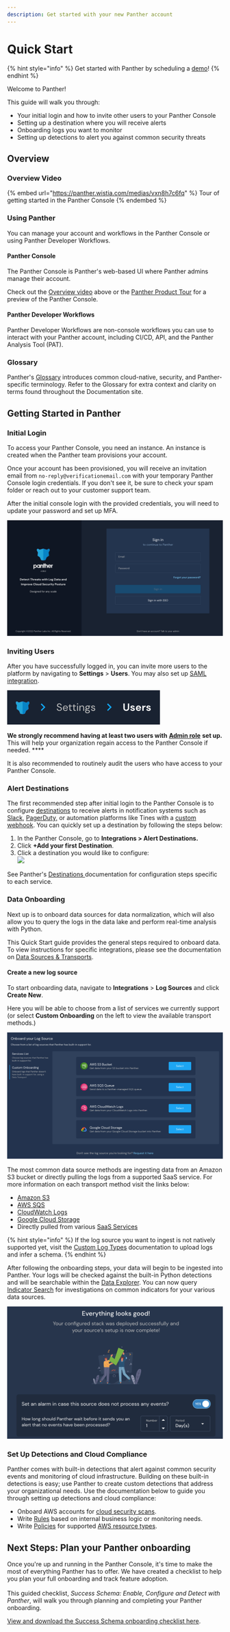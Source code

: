 ```yaml
---
description: Get started with your new Panther account
---
```


# Quick Start



{% hint style="info" %}
Get started with Panther by scheduling a [demo](https://panther.com/product/request-a-demo/)!
{% endhint %}

Welcome to Panther!

This guide will walk you through:

* Your initial login and how to invite other users to your Panther Console
* Setting up a destination where you will receive alerts&#x20;
* Onboarding logs you want to monitor
* Setting up detections to alert you against common security threats

## Overview

### Overview Video

{% embed url="https://panther.wistia.com/medias/vxn8h7c6fq" %}
Tour of getting started in the Panther Console
{% endembed %}

### Using Panther

You can manage your account and workflows in the Panther Console or using Panther Developer Workflows.

#### Panther Console

The Panther Console is Panther's web-based UI where Panther admins manage their account.&#x20;

Check out the [Overview video](quick-start.md#overview-video) above or the [Panther Product Tour](https://panther.com/product-tour/) for a preview of the Panther Console.

#### Panther Developer Workflows

Panther Developer Workflows are non-console workflows you can use to interact with your Panther account, including CI/CD, API, and the Panther Analysis Tool (PAT).&#x20;

### Glossary

Panther's [Glossary](help/glossary.md) introduces common cloud-native, security, and Panther-specific terminology. Refer to the Glossary for extra context and clarity on terms found throughout the Documentation site.

## Getting Started in Panther

### Initial Login

To access your Panther Console, you need an instance. An instance is created when the Panther team provisions your account.

Once your account has been provisioned, you will receive an invitation email from `no-reply@verificationemail.com` with your temporary Panther Console login credentials. If you don't see it, be sure to check your spam folder or reach out to your customer support team.

After the initial console login with the provided credentials, you will need to update your password and set up MFA.

![Login Screen](<.gitbook/assets/image (40) (1).png>)

### Inviting Users

After you have successfully logged in, you can invite more users to the platform by navigating to **Settings** > **Users**. You may also set up [SAML integration](system-configuration/saml/).

![](<.gitbook/assets/image (43) (1).png>)

**We strongly recommend having at least two users with** [**Admin role**](system-configuration/rbac.md) **set up.** This will help your organization regain access to the Panther Console if needed. ****&#x20;

It is also recommended to routinely audit the users who have access to your Panther Console.

### Alert Destinations

The first recommended step after initial login to the Panther Console is to configure [destinations](destinations/) to receive alerts in notification systems such as [Slack](destinations/slack.md), [PagerDuty,](destinations/pagerduty.md) or automation platforms like Tines with a [custom webhook](destinations/custom\_webhook.md). You can quickly set up a destination by following the steps below:

1. In the Panther Console, go to **Integrations > Alert Destinations.**
2. Click **+Add your first Destination**.
3. Click a destination you would like to configure:\
   ![](.gitbook/assets/destination-options.png)

See Panther's [Destinations ](destinations/)documentation for configuration steps specific to each service.

### Data Onboarding

Next up is to onboard data sources for data normalization, which will also allow you to query the logs in the data lake and perform real-time analysis with Python.

This Quick Start guide provides the general steps required to onboard data. To view instructions for specific integrations, please see the documentation on [Data Sources & Transports](data-onboarding/).

#### Create a new log source

To start onboarding data, navigate to **Integrations** > **Log Sources** and click **Create New**.&#x20;

Here you will be able to choose from a list of services we currently support (or select **Custom Onboarding** on the left to view the available transport methods.)

![](<.gitbook/assets/onboard your log source no beta on GCS.png>)

The most common data source methods are ingesting data from an Amazon S3 bucket or directly pulling the logs from a supported SaaS service. For more information on each transport method visit the links below:&#x20;

* [Amazon S3](data-onboarding/data-transports/s3.md)
* [AWS SQS](data-onboarding/data-transports/sqs/)
* [CloudWatch Logs](data-onboarding/data-transports/cwl-source.md)
* [Google Cloud Storage](data-onboarding/data-transports/gcs.md)
* Directly pulled from various [SaaS Services](data-onboarding/supported-logs/)

{% hint style="info" %}
If the log source you want to ingest is not natively supported yet, visit the [Custom Log Types](data-onboarding/custom-log-types/) documentation to upload logs and infer a schema.
{% endhint %}

After following the onboarding steps, your data will begin to be ingested into Panther. Your logs will be checked against the built-in Python detections and will be searchable within the [Data Explorer](data-analytics/data-explorer.md). You can now query [Indicator Search](data-analytics/indicator-search.md) for investigations on common indicators for your various data sources.

![](<.gitbook/assets/image (6) (1) (1).png>)

### Set Up Detections and Cloud Compliance

Panther comes with built-in detections that alert against common security events and monitoring of cloud infrastructure. Building on these built-in detections is easy; use Panther to create custom detections that address your organizational needs. Use the documentation below to guide you through setting up detections and cloud compliance:

* Onboard AWS accounts for [cloud security scans](cloud-scanning/).
* Write [Rules](writing-detections/rules.md) based on internal business logic or monitoring needs.
* Write [Policies](writing-detections/policies.md) for supported [AWS resource types](https://docs.panther.com/cloud-scanning/cloud-resource-attributes).

## Next Steps: Plan your Panther onboarding

Once you're up and running in the Panther Console, it's time to make the most of everything Panther has to offer. We have created a checklist to help you plan your full onboarding and track feature adoption.\
\
This guided checklist, _Success Schema: Enable, Configure and Detect with Panther_, will walk you through planning and completing your Panther onboarding.

[View and download the Success Schema onboarding checklist here](https://panther.com/success-schema-pdf).
